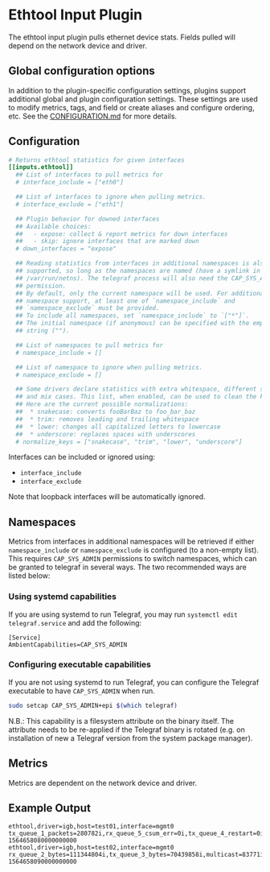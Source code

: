 # Ethtool Input Plugin

The ethtool input plugin pulls ethernet device stats. Fields pulled will depend
on the network device and driver.

## Global configuration options <!-- @/docs/includes/plugin_config.md -->

In addition to the plugin-specific configuration settings, plugins support
additional global and plugin configuration settings. These settings are used to
modify metrics, tags, and field or create aliases and configure ordering, etc.
See the [CONFIGURATION.md][CONFIGURATION.md] for more details.

[CONFIGURATION.md]: ../../../docs/CONFIGURATION.md#plugins

## Configuration

```toml @sample.conf
# Returns ethtool statistics for given interfaces
[[inputs.ethtool]]
  ## List of interfaces to pull metrics for
  # interface_include = ["eth0"]

  ## List of interfaces to ignore when pulling metrics.
  # interface_exclude = ["eth1"]

  ## Plugin behavior for downed interfaces
  ## Available choices:
  ##   - expose: collect & report metrics for down interfaces
  ##   - skip: ignore interfaces that are marked down
  # down_interfaces = "expose"

  ## Reading statistics from interfaces in additional namespaces is also
  ## supported, so long as the namespaces are named (have a symlink in
  ## /var/run/netns). The telegraf process will also need the CAP_SYS_ADMIN
  ## permission.
  ## By default, only the current namespace will be used. For additional
  ## namespace support, at least one of `namespace_include` and
  ## `namespace_exclude` must be provided.
  ## To include all namespaces, set `namespace_include` to `["*"]`.
  ## The initial namespace (if anonymous) can be specified with the empty
  ## string ("").

  ## List of namespaces to pull metrics for
  # namespace_include = []

  ## List of namespace to ignore when pulling metrics.
  # namespace_exclude = []

  ## Some drivers declare statistics with extra whitespace, different spacing,
  ## and mix cases. This list, when enabled, can be used to clean the keys.
  ## Here are the current possible normalizations:
  ##  * snakecase: converts fooBarBaz to foo_bar_baz
  ##  * trim: removes leading and trailing whitespace
  ##  * lower: changes all capitalized letters to lowercase
  ##  * underscore: replaces spaces with underscores
  # normalize_keys = ["snakecase", "trim", "lower", "underscore"]
```

Interfaces can be included or ignored using:

- `interface_include`
- `interface_exclude`

Note that loopback interfaces will be automatically ignored.

## Namespaces

Metrics from interfaces in additional namespaces will be retrieved if either
`namespace_include` or `namespace_exclude` is configured (to a non-empty list).
This requires `CAP_SYS_ADMIN` permissions to switch namespaces, which can be
granted to telegraf in several ways. The two recommended ways are listed below:

### Using systemd capabilities

If you are using systemd to run Telegraf, you may run
`systemctl edit telegraf.service` and add the following:

```text
[Service]
AmbientCapabilities=CAP_SYS_ADMIN
```

### Configuring executable capabilities

If you are not using systemd to run Telegraf, you can configure the Telegraf
executable to have `CAP_SYS_ADMIN` when run.

```sh
sudo setcap CAP_SYS_ADMIN+epi $(which telegraf)
```

N.B.: This capability is a filesystem attribute on the binary itself. The
attribute needs to be re-applied if the Telegraf binary is rotated (e.g. on
installation of new a Telegraf version from the system package manager).

## Metrics

Metrics are dependent on the network device and driver.

## Example Output

```shell
ethtool,driver=igb,host=test01,interface=mgmt0 tx_queue_1_packets=280782i,rx_queue_5_csum_err=0i,tx_queue_4_restart=0i,tx_multicast=7i,tx_queue_1_bytes=39674885i,rx_queue_2_alloc_failed=0i,tx_queue_5_packets=173970i,tx_single_coll_ok=0i,rx_queue_1_drops=0i,tx_queue_2_restart=0i,tx_aborted_errors=0i,rx_queue_6_csum_err=0i,tx_queue_5_restart=0i,tx_queue_4_bytes=64810835i,tx_abort_late_coll=0i,tx_queue_4_packets=109102i,os2bmc_tx_by_bmc=0i,tx_bytes=427527435i,tx_queue_7_packets=66665i,dropped_smbus=0i,rx_queue_0_csum_err=0i,tx_flow_control_xoff=0i,rx_packets=25926536i,rx_queue_7_csum_err=0i,rx_queue_3_bytes=84326060i,rx_multicast=83771i,rx_queue_4_alloc_failed=0i,rx_queue_3_drops=0i,rx_queue_3_csum_err=0i,rx_errors=0i,tx_errors=0i,tx_queue_6_packets=183236i,rx_broadcast=24378893i,rx_queue_7_packets=88680i,tx_dropped=0i,rx_frame_errors=0i,tx_queue_3_packets=161045i,tx_packets=1257017i,rx_queue_1_csum_err=0i,tx_window_errors=0i,tx_dma_out_of_sync=0i,rx_length_errors=0i,rx_queue_5_drops=0i,tx_timeout_count=0i,rx_queue_4_csum_err=0i,rx_flow_control_xon=0i,tx_heartbeat_errors=0i,tx_flow_control_xon=0i,collisions=0i,tx_queue_0_bytes=29465801i,rx_queue_6_drops=0i,rx_queue_0_alloc_failed=0i,tx_queue_1_restart=0i,rx_queue_0_drops=0i,tx_broadcast=9i,tx_carrier_errors=0i,tx_queue_7_bytes=13777515i,tx_queue_7_restart=0i,rx_queue_5_bytes=50732006i,rx_queue_7_bytes=35744457i,tx_deferred_ok=0i,tx_multi_coll_ok=0i,rx_crc_errors=0i,rx_fifo_errors=0i,rx_queue_6_alloc_failed=0i,tx_queue_2_packets=175206i,tx_queue_0_packets=107011i,rx_queue_4_bytes=201364548i,rx_queue_6_packets=372573i,os2bmc_rx_by_host=0i,multicast=83771i,rx_queue_4_drops=0i,rx_queue_5_packets=130535i,rx_queue_6_bytes=139488035i,tx_fifo_errors=0i,tx_queue_5_bytes=84899130i,rx_queue_0_packets=24529563i,rx_queue_3_alloc_failed=0i,rx_queue_7_drops=0i,tx_queue_6_bytes=96288614i,tx_queue_2_bytes=22132949i,tx_tcp_seg_failed=0i,rx_queue_1_bytes=246703840i,rx_queue_0_bytes=1506870738i,tx_queue_0_restart=0i,rx_queue_2_bytes=111344804i,tx_tcp_seg_good=0i,tx_queue_3_restart=0i,rx_no_buffer_count=0i,rx_smbus=0i,rx_queue_1_packets=273865i,rx_over_errors=0i,os2bmc_tx_by_host=0i,rx_queue_1_alloc_failed=0i,rx_queue_7_alloc_failed=0i,rx_short_length_errors=0i,tx_hwtstamp_timeouts=0i,tx_queue_6_restart=0i,rx_queue_2_packets=207136i,tx_queue_3_bytes=70391970i,rx_queue_3_packets=112007i,rx_queue_4_packets=212177i,tx_smbus=0i,rx_long_byte_count=2480280632i,rx_queue_2_csum_err=0i,rx_missed_errors=0i,rx_bytes=2480280632i,rx_queue_5_alloc_failed=0i,rx_queue_2_drops=0i,os2bmc_rx_by_bmc=0i,rx_align_errors=0i,rx_long_length_errors=0i,interface_up=1i,rx_hwtstamp_cleared=0i,rx_flow_control_xoff=0i 1564658080000000000
ethtool,driver=igb,host=test02,interface=mgmt0 rx_queue_2_bytes=111344804i,tx_queue_3_bytes=70439858i,multicast=83771i,rx_broadcast=24378975i,tx_queue_0_packets=107011i,rx_queue_6_alloc_failed=0i,rx_queue_6_drops=0i,rx_hwtstamp_cleared=0i,tx_window_errors=0i,tx_tcp_seg_good=0i,rx_queue_1_drops=0i,tx_queue_1_restart=0i,rx_queue_7_csum_err=0i,rx_no_buffer_count=0i,tx_queue_1_bytes=39675245i,tx_queue_5_bytes=84899130i,tx_broadcast=9i,rx_queue_1_csum_err=0i,tx_flow_control_xoff=0i,rx_queue_6_csum_err=0i,tx_timeout_count=0i,os2bmc_tx_by_bmc=0i,rx_queue_6_packets=372577i,rx_queue_0_alloc_failed=0i,tx_flow_control_xon=0i,rx_queue_2_drops=0i,tx_queue_2_packets=175206i,rx_queue_3_csum_err=0i,tx_abort_late_coll=0i,tx_queue_5_restart=0i,tx_dropped=0i,rx_queue_2_alloc_failed=0i,tx_multi_coll_ok=0i,rx_queue_1_packets=273865i,rx_flow_control_xon=0i,tx_single_coll_ok=0i,rx_length_errors=0i,rx_queue_7_bytes=35744457i,rx_queue_4_alloc_failed=0i,rx_queue_6_bytes=139488395i,rx_queue_2_csum_err=0i,rx_long_byte_count=2480288216i,rx_queue_1_alloc_failed=0i,tx_queue_0_restart=0i,rx_queue_0_csum_err=0i,tx_queue_2_bytes=22132949i,rx_queue_5_drops=0i,tx_dma_out_of_sync=0i,rx_queue_3_drops=0i,rx_queue_4_packets=212177i,tx_queue_6_restart=0i,rx_packets=25926650i,rx_queue_7_packets=88680i,rx_frame_errors=0i,rx_queue_3_bytes=84326060i,rx_short_length_errors=0i,tx_queue_7_bytes=13777515i,rx_queue_3_alloc_failed=0i,tx_queue_6_packets=183236i,rx_queue_0_drops=0i,rx_multicast=83771i,rx_queue_2_packets=207136i,rx_queue_5_csum_err=0i,rx_queue_5_packets=130535i,rx_queue_7_alloc_failed=0i,tx_smbus=0i,tx_queue_3_packets=161081i,rx_queue_7_drops=0i,tx_queue_2_restart=0i,tx_multicast=7i,tx_fifo_errors=0i,tx_queue_3_restart=0i,rx_long_length_errors=0i,tx_queue_6_bytes=96288614i,tx_queue_1_packets=280786i,tx_tcp_seg_failed=0i,rx_align_errors=0i,tx_errors=0i,rx_crc_errors=0i,rx_queue_0_packets=24529673i,rx_flow_control_xoff=0i,tx_queue_0_bytes=29465801i,rx_over_errors=0i,rx_queue_4_drops=0i,os2bmc_rx_by_bmc=0i,rx_smbus=0i,dropped_smbus=0i,tx_hwtstamp_timeouts=0i,rx_errors=0i,tx_queue_4_packets=109102i,tx_carrier_errors=0i,tx_queue_4_bytes=64810835i,tx_queue_4_restart=0i,rx_queue_4_csum_err=0i,tx_queue_7_packets=66665i,tx_aborted_errors=0i,rx_missed_errors=0i,tx_bytes=427575843i,collisions=0i,rx_queue_1_bytes=246703840i,rx_queue_5_bytes=50732006i,rx_bytes=2480288216i,os2bmc_rx_by_host=0i,rx_queue_5_alloc_failed=0i,rx_queue_3_packets=112007i,tx_deferred_ok=0i,os2bmc_tx_by_host=0i,tx_heartbeat_errors=0i,rx_queue_0_bytes=1506877506i,tx_queue_7_restart=0i,tx_packets=1257057i,rx_queue_4_bytes=201364548i,interface_up=0i,rx_fifo_errors=0i,tx_queue_5_packets=173970i 1564658090000000000
```

